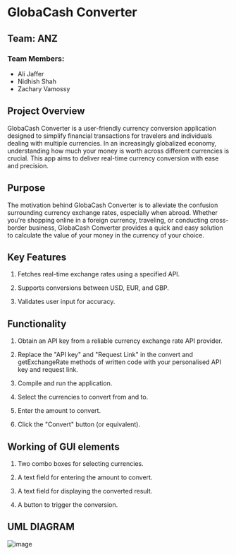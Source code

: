 # GlobaCash Converter

## Team: ANZ

### Team Members:
- Ali Jaffer
- Nidhish Shah
- Zachary Vamossy
  
## Project Overview
GlobaCash Converter is a user-friendly currency conversion application designed to simplify financial transactions for travelers and individuals dealing with multiple currencies. In an increasingly globalized economy, understanding how much your money is worth across different currencies is crucial. This app aims to deliver real-time currency conversion with ease and precision.

## Purpose
The motivation behind GlobaCash Converter is to alleviate the confusion surrounding currency exchange rates, especially when abroad. Whether you're shopping online in a foreign currency, traveling, or conducting cross-border business, GlobaCash Converter provides a quick and easy solution to calculate the value of your money in the currency of your choice.

## Key Features

1) Fetches real-time exchange rates using a specified API.

2) Supports conversions between USD, EUR, and GBP.

3) Validates user input for accuracy.

## Functionality

1) Obtain an API key from a reliable currency exchange rate API provider.

2) Replace the "API key" and "Request Link" in the convert and getExchangeRate methods of written code with your personalised API key and request link.

3) Compile and run the application.

4) Select the currencies to convert from and to.

5) Enter the amount to convert.

6) Click the "Convert" button (or equivalent).

## Working of GUI elements 

1. Two combo boxes for selecting currencies.

2. A text field for entering the amount to convert.

3. A text field for displaying the converted result.

4. A button to trigger the conversion.


## UML DIAGRAM
![image](https://github.com/Ajaffer5/GlobaCash-Converter-Project/assets/149440888/df6438e1-7a31-4fcc-bd70-42d6a459f720)



